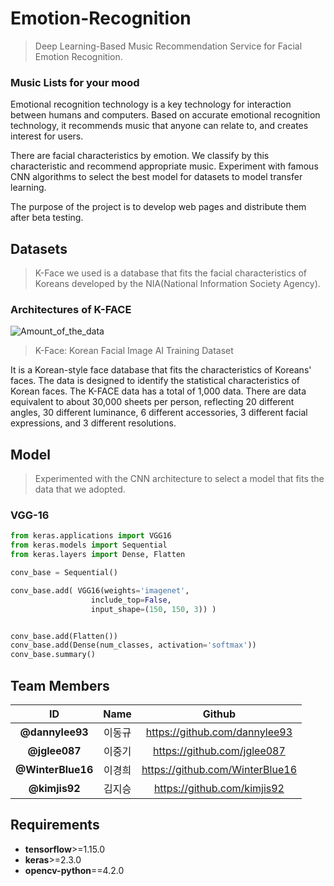 # Emotion-Recognition

> Deep Learning-Based Music Recommendation Service for Facial Emotion Recognition.

### Music Lists for your mood

Emotional recognition technology is a key technology for interaction between humans and computers. Based on accurate emotional recognition technology, it recommends music that anyone can relate to, and creates interest for users.

There are facial characteristics by emotion. We classify by this characteristic and recommend appropriate music. Experiment with famous CNN algorithms to select the best model for datasets to model transfer learning.

The purpose of the project is to develop web pages and distribute them after beta testing.

##  Datasets 

> K-Face we used is a database that fits the facial characteristics of Koreans developed by the NIA(National Information Society Agency).

### Architectures of K-FACE

![Amount_of_the_data](https://github.com/k-face/k-face_2019/raw/master/image/Amount_of_the_data.png)

> K-Face: Korean Facial Image AI Training Dataset

It is a Korean-style face database that fits the characteristics of Koreans' faces. The data is designed to identify the statistical characteristics of Korean faces. The K-FACE data has a total of 1,000 data. There are data equivalent to about 30,000 sheets per person, reflecting 20 different angles, 30 different luminance, 6 different accessories, 3 different facial expressions, and 3 different resolutions.

## Model

> Experimented with the CNN architecture to select a model that fits the data that we adopted.

### VGG-16

```python
from keras.applications import VGG16
from keras.models import Sequential
from keras.layers import Dense, Flatten

conv_base = Sequential()

conv_base.add( VGG16(weights='imagenet',
                  include_top=False,
                  input_shape=(150, 150, 3)) )


conv_base.add(Flatten())
conv_base.add(Dense(num_classes, activation='softmax'))
conv_base.summary()

```

## Team Members

|        ID         |  Name  |             Github              |
| :---------------: | :----: | :-----------------------------: |
|  **@dannylee93**  | 이동규 |  https://github.com/dannylee93  |
|   **@jglee087**   | 이중기 |   https://github.com/jglee087   |
| **@WinterBlue16** | 이경희 | https://github.com/WinterBlue16 |
|   **@kimjis92**   | 김지승 |   https://github.com/kimjis92   |

## Requirements

- **tensorflow**>=1.15.0
- **keras**>=2.3.0
- **opencv-python**==4.2.0

